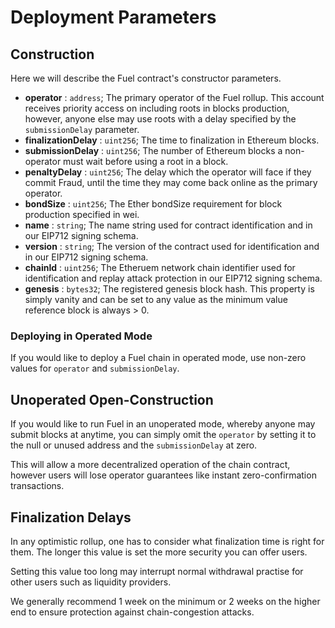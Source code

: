 Deployment Parameters
===

Construction
---

Here we will describe the Fuel contract's constructor parameters.

- **operator** : `address`; The primary operator of the Fuel rollup. This account receives priority access on including roots in blocks production, however, anyone else may use roots with a delay specified by the `submissionDelay` parameter.
- **finalizationDelay** : `uint256`; The time to finalization in Ethereum blocks.
- **submissionDelay** : `uint256`; The number of Ethereum blocks a non-operator must wait before using a root in a block.
- **penaltyDelay** : `uint256`; The delay which the operator will face if they commit Fraud, until the time they may come back online as the primary operator.
- **bondSize** : `uint256`; The Ether bondSize requirement for block production specified in wei.
- **name** : `string`; The name string used for contract identification and in our EIP712 signing schema.
- **version** : `string`; The version of the contract used for identification and in our EIP712 signing schema.
- **chainId** : `uint256`; The Etheruem network chain identifier used for identification and replay attack protection in our EIP712 signing schema.
- **genesis** : `bytes32`; The registered genesis block hash. This property is simply vanity and can be set to any value as the minimum value reference block is always > 0.

### Deploying in Operated Mode
If you would like to deploy a Fuel chain in operated mode, use non-zero values for `operator` and `submissionDelay`.

Unoperated Open-Construction
---
If you would like to run Fuel in an unoperated mode, whereby anyone may submit blocks at anytime, you can simply omit the `operator` by setting it to the null or unused address and the `submissionDelay` at zero.

This will allow a more decentralized operation of the chain contract, however users will lose operator guarantees like instant zero-confirmation transactions.

Finalization Delays
---
In any optimistic rollup, one has to consider what finalization time is right for them. The longer this value is set the more security you can offer users.

Setting this value too long may interrupt normal withdrawal practise for other users such as liquidity providers.

We generally recommend 1 week on the minimum or 2 weeks on the higher end to ensure protection against chain-congestion attacks.
